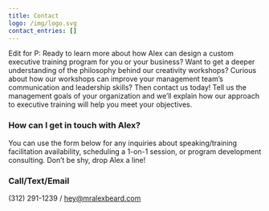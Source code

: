 ```yaml
---
title: Contact
logo: /img/logo.svg
contact_entries: []
---
```

Edit for P: Ready to learn more about how Alex can design a custom executive training program for you or your business? Want to get a deeper understanding of the philosophy behind our creativity workshops? Curious about how our workshops can improve your management team’s communication and leadership skills? Then contact us today! Tell us the management goals of your organization and we’ll explain how our approach to executive training will help you meet your objectives.

<h3 class="f4 b lh-title mb2">How can I get in touch with Alex?</h3>

You can use the form below for any inquiries about speaking/training facilitation
availability, scheduling a 1-on-1 session, or program development consulting. Don’t be shy, drop Alex a line!

<h3 class="f4 b lh-title mb2">Call/Text/Email</h3>

‪(312) 291-1239‬ / [hey@mralexbeard.com](hey@mralexbeard.com)
